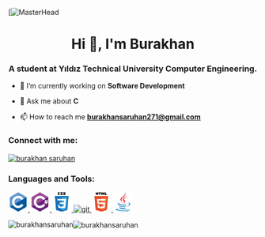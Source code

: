 [![MasterHead](https://c4.wallpaperflare.com/wallpaper/186/119/589/8-bit-hello-world-minimalism-wallpaper-preview.jpg)
<h1 align="center">Hi 👋, I'm Burakhan</h1>
<h3 align="center">A student at Yıldız Technical University Computer Engineering.</h3>

- 🔭 I’m currently working on **Software Development**

- 💬 Ask me about **C**

- 📫 How to reach me **burakhansaruhan271@gmail.com**

<h3 align="left">Connect with me:</h3>
<p align="left">
<a href="https://linkedin.com/in/burakhan saruhan" target="blank"><img align="center" src="https://raw.githubusercontent.com/rahuldkjain/github-profile-readme-generator/master/src/images/icons/Social/linked-in-alt.svg" alt="burakhan saruhan" height="30" width="40" /></a>
</p>

<h3 align="left">Languages and Tools:</h3>
<p align="left"> <a href="https://www.cprogramming.com/" target="_blank" rel="noreferrer"> <img src="https://raw.githubusercontent.com/devicons/devicon/master/icons/c/c-original.svg" alt="c" width="40" height="40"/> </a> <a href="https://www.w3schools.com/cs/" target="_blank" rel="noreferrer"> <img src="https://raw.githubusercontent.com/devicons/devicon/master/icons/csharp/csharp-original.svg" alt="csharp" width="40" height="40"/> </a> <a href="https://www.w3schools.com/css/" target="_blank" rel="noreferrer"> <img src="https://raw.githubusercontent.com/devicons/devicon/master/icons/css3/css3-original-wordmark.svg" alt="css3" width="40" height="40"/> </a> <a href="https://git-scm.com/" target="_blank" rel="noreferrer"> <img src="https://www.vectorlogo.zone/logos/git-scm/git-scm-icon.svg" alt="git" width="40" height="40"/> </a> <a href="https://www.w3.org/html/" target="_blank" rel="noreferrer"> <img src="https://raw.githubusercontent.com/devicons/devicon/master/icons/html5/html5-original-wordmark.svg" alt="html5" width="40" height="40"/> </a> <a href="https://www.java.com" target="_blank" rel="noreferrer"> <img src="https://raw.githubusercontent.com/devicons/devicon/master/icons/java/java-original.svg" alt="java" width="40" height="40"/> </a> </p>

<p><img align="left" src="https://github-readme-stats.vercel.app/api/top-langs?username=burakhansaruhan&show_icons=true&locale=en&layout=compact" alt="burakhansaruhan" /></p>

<p><img align="center" src="https://github-readme-streak-stats.herokuapp.com/?user=burakhansaruhan&" alt="burakhansaruhan" /></p>
